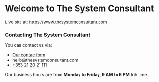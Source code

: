 # Welcome to The System Consultant

Live site at: https://www.thesystemconsultant.com

### Contacting The System Consultant

You can contact us via:

- [Our contac form](https://www.thesystemconsultant.com/index#contact)
- [hello@thesystemconsultant.com](mailto:hello@thesystemconsultant.com)
- [+353 21 20 21 111](tel:+353212021111)

Our business hours are from **Monday to Friday, 9 AM to 6 PM** Irih time.
